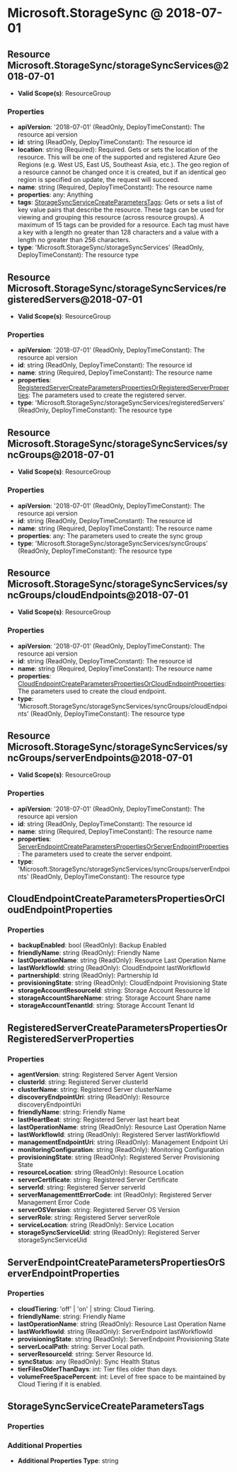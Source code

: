 # Microsoft.StorageSync @ 2018-07-01

## Resource Microsoft.StorageSync/storageSyncServices@2018-07-01
* **Valid Scope(s)**: ResourceGroup
### Properties
* **apiVersion**: '2018-07-01' (ReadOnly, DeployTimeConstant): The resource api version
* **id**: string (ReadOnly, DeployTimeConstant): The resource id
* **location**: string (Required): Required. Gets or sets the location of the resource. This will be one of the supported and registered Azure Geo Regions (e.g. West US, East US, Southeast Asia, etc.). The geo region of a resource cannot be changed once it is created, but if an identical geo region is specified on update, the request will succeed.
* **name**: string (Required, DeployTimeConstant): The resource name
* **properties**: any: Anything
* **tags**: [StorageSyncServiceCreateParametersTags](#storagesyncservicecreateparameterstags): Gets or sets a list of key value pairs that describe the resource. These tags can be used for viewing and grouping this resource (across resource groups). A maximum of 15 tags can be provided for a resource. Each tag must have a key with a length no greater than 128 characters and a value with a length no greater than 256 characters.
* **type**: 'Microsoft.StorageSync/storageSyncServices' (ReadOnly, DeployTimeConstant): The resource type

## Resource Microsoft.StorageSync/storageSyncServices/registeredServers@2018-07-01
* **Valid Scope(s)**: ResourceGroup
### Properties
* **apiVersion**: '2018-07-01' (ReadOnly, DeployTimeConstant): The resource api version
* **id**: string (ReadOnly, DeployTimeConstant): The resource id
* **name**: string (Required, DeployTimeConstant): The resource name
* **properties**: [RegisteredServerCreateParametersPropertiesOrRegisteredServerProperties](#registeredservercreateparameterspropertiesorregisteredserverproperties): The parameters used to create the registered server.
* **type**: 'Microsoft.StorageSync/storageSyncServices/registeredServers' (ReadOnly, DeployTimeConstant): The resource type

## Resource Microsoft.StorageSync/storageSyncServices/syncGroups@2018-07-01
* **Valid Scope(s)**: ResourceGroup
### Properties
* **apiVersion**: '2018-07-01' (ReadOnly, DeployTimeConstant): The resource api version
* **id**: string (ReadOnly, DeployTimeConstant): The resource id
* **name**: string (Required, DeployTimeConstant): The resource name
* **properties**: any: The parameters used to create the sync group
* **type**: 'Microsoft.StorageSync/storageSyncServices/syncGroups' (ReadOnly, DeployTimeConstant): The resource type

## Resource Microsoft.StorageSync/storageSyncServices/syncGroups/cloudEndpoints@2018-07-01
* **Valid Scope(s)**: ResourceGroup
### Properties
* **apiVersion**: '2018-07-01' (ReadOnly, DeployTimeConstant): The resource api version
* **id**: string (ReadOnly, DeployTimeConstant): The resource id
* **name**: string (Required, DeployTimeConstant): The resource name
* **properties**: [CloudEndpointCreateParametersPropertiesOrCloudEndpointProperties](#cloudendpointcreateparameterspropertiesorcloudendpointproperties): The parameters used to create the cloud endpoint.
* **type**: 'Microsoft.StorageSync/storageSyncServices/syncGroups/cloudEndpoints' (ReadOnly, DeployTimeConstant): The resource type

## Resource Microsoft.StorageSync/storageSyncServices/syncGroups/serverEndpoints@2018-07-01
* **Valid Scope(s)**: ResourceGroup
### Properties
* **apiVersion**: '2018-07-01' (ReadOnly, DeployTimeConstant): The resource api version
* **id**: string (ReadOnly, DeployTimeConstant): The resource id
* **name**: string (Required, DeployTimeConstant): The resource name
* **properties**: [ServerEndpointCreateParametersPropertiesOrServerEndpointProperties](#serverendpointcreateparameterspropertiesorserverendpointproperties): The parameters used to create the server endpoint.
* **type**: 'Microsoft.StorageSync/storageSyncServices/syncGroups/serverEndpoints' (ReadOnly, DeployTimeConstant): The resource type

## CloudEndpointCreateParametersPropertiesOrCloudEndpointProperties
### Properties
* **backupEnabled**: bool (ReadOnly): Backup Enabled
* **friendlyName**: string (ReadOnly): Friendly Name
* **lastOperationName**: string (ReadOnly): Resource Last Operation Name
* **lastWorkflowId**: string (ReadOnly): CloudEndpoint lastWorkflowId
* **partnershipId**: string (ReadOnly): Partnership Id
* **provisioningState**: string (ReadOnly): CloudEndpoint Provisioning State
* **storageAccountResourceId**: string: Storage Account Resource Id
* **storageAccountShareName**: string: Storage Account Share name
* **storageAccountTenantId**: string: Storage Account Tenant Id

## RegisteredServerCreateParametersPropertiesOrRegisteredServerProperties
### Properties
* **agentVersion**: string: Registered Server Agent Version
* **clusterId**: string: Registered Server clusterId
* **clusterName**: string: Registered Server clusterName
* **discoveryEndpointUri**: string (ReadOnly): Resource discoveryEndpointUri
* **friendlyName**: string: Friendly Name
* **lastHeartBeat**: string: Registered Server last heart beat
* **lastOperationName**: string (ReadOnly): Resource Last Operation Name
* **lastWorkflowId**: string (ReadOnly): Registered Server lastWorkflowId
* **managementEndpointUri**: string (ReadOnly): Management Endpoint Uri
* **monitoringConfiguration**: string (ReadOnly): Monitoring Configuration
* **provisioningState**: string (ReadOnly): Registered Server Provisioning State
* **resourceLocation**: string (ReadOnly): Resource Location
* **serverCertificate**: string: Registered Server Certificate
* **serverId**: string: Registered Server serverId
* **serverManagementtErrorCode**: int (ReadOnly): Registered Server Management Error Code
* **serverOSVersion**: string: Registered Server OS Version
* **serverRole**: string: Registered Server serverRole
* **serviceLocation**: string (ReadOnly): Service Location
* **storageSyncServiceUid**: string (ReadOnly): Registered Server storageSyncServiceUid

## ServerEndpointCreateParametersPropertiesOrServerEndpointProperties
### Properties
* **cloudTiering**: 'off' | 'on' | string: Cloud Tiering.
* **friendlyName**: string: Friendly Name
* **lastOperationName**: string (ReadOnly): Resource Last Operation Name
* **lastWorkflowId**: string (ReadOnly): ServerEndpoint lastWorkflowId
* **provisioningState**: string (ReadOnly): ServerEndpoint Provisioning State
* **serverLocalPath**: string: Server Local path.
* **serverResourceId**: string: Server Resource Id.
* **syncStatus**: any (ReadOnly): Sync Health Status
* **tierFilesOlderThanDays**: int: Tier files older than days.
* **volumeFreeSpacePercent**: int: Level of free space to be maintained by Cloud Tiering if it is enabled.

## StorageSyncServiceCreateParametersTags
### Properties
### Additional Properties
* **Additional Properties Type**: string

